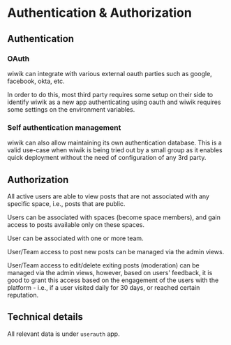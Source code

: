 # Authentication & Authorization

## Authentication

### OAuth

wiwik can integrate with various external oauth parties such as google,
facebook, okta, etc.

In order to do this, most third party requires some setup on their side to
identify wiwik as a new app authenticating using oauth and wiwik requires some
settings on the environment variables.

### Self authentication management

wiwik can also allow maintaining its own authentication database. This is a
valid use-case when wiwik is being tried out by a small group as it enables
quick deployment without the need of configuration of any 3rd party.

## Authorization

All active users are able to view posts that are not associated with any
specific space, i.e., posts that are public.

Users can be associated with spaces (become space members), and gain access to
posts available only on these spaces.

User can be associated with one or more team.

User/Team access to post new posts can be managed via the admin views.

User/Team access to edit/delete exiting posts (moderation) can be managed via
the admin views, however, based on users' feedback, it is good to grant this
access based on the engagement of the users with the platform - i.e., if a user
visited daily for 30 days, or reached certain reputation.


## Technical details

All relevant data is under `userauth` app.

